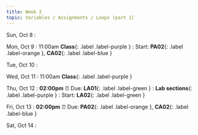 ```yaml
---
title: Week 2
topic: Variables / Assignments / Loops (part 1)
---
```

Sun, Oct 8
: [](#)

Mon, Oct 9
: 11:00am **Class**{: .label .label-purple }
: Start: **PA02**{: .label .label-orange }, **CA02**{: .label .label-blue }

Tue, Oct 10
: [](#)

Wed, Oct 11
: 11:00am **Class**{: .label .label-purple }

Thu, Oct 12
: **02:00pm**  ⏰  Due: **LA01**{: .label .label-green }
: **Lab sections**{: .label .label-purple }
: Start: **LA02**{: .label .label-green }

Fri, Oct 13
: **02:00pm**  ⏰  Due: **PA02**{: .label .label-orange }, **CA02**{: .label .label-blue }

Sat, Oct 14
: [](#)
